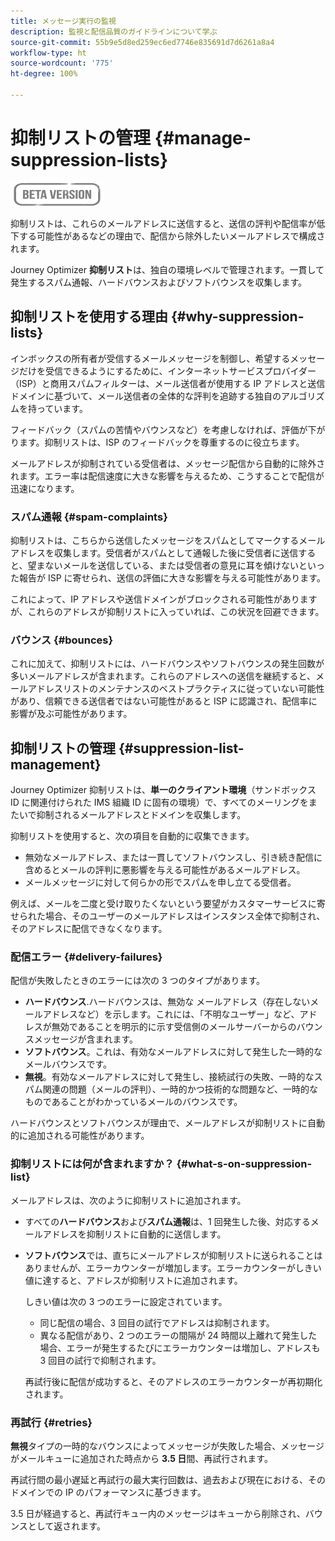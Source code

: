 ```yaml
---
title: メッセージ実行の監視
description: 監視と配信品質のガイドラインについて学ぶ
source-git-commit: 55b9e5d8ed259ec6ed7746e835691d7d6261a8a4
workflow-type: ht
source-wordcount: '775'
ht-degree: 100%

---
```


# 抑制リストの管理 {#manage-suppression-lists}

![](assets/do-not-localize/badge.png)

抑制リストは、これらのメールアドレスに送信すると、送信の評判や配信率が低下する可能性があるなどの理由で、配信から除外したいメールアドレスで構成されます。

Journey Optimizer **抑制リスト**&#x200B;は、独自の環境レベルで管理されます。一貫して発生するスパム通報、ハードバウンスおよびソフトバウンスを収集します。

## 抑制リストを使用する理由 {#why-suppression-lists}

インボックスの所有者が受信するメールメッセージを制御し、希望するメッセージだけを受信できるようにするために、インターネットサービスプロバイダー（ISP）と商用スパムフィルターは、メール送信者が使用する IP アドレスと送信ドメインに基づいて、メール送信者の全体的な評判を追跡する独自のアルゴリズムを持っています。

フィードバック（スパムの苦情やバウンスなど）を考慮しなければ、評価が下がります。抑制リストは、ISP のフィードバックを尊重するのに役立ちます。

メールアドレスが抑制されている受信者は、メッセージ配信から自動的に除外されます。エラー率は配信速度に大きな影響を与えるため、こうすることで配信が迅速になります。

### スパム通報 {#spam-complaints}

抑制リストは、こちらから送信したメッセージをスパムとしてマークするメールアドレスを収集します。受信者がスパムとして通報した後に受信者に送信すると、望まないメールを送信している、または受信者の意見に耳を傾けないといった報告が ISP に寄せられ、送信の評価に大きな影響を与える可能性があります。

これによって、IP アドレスや送信ドメインがブロックされる可能性がありますが、これらのアドレスが抑制リストに入っていれば、この状況を回避できます。

### バウンス {#bounces}

これに加えて、抑制リストには、ハードバウンスやソフトバウンスの発生回数が多いメールアドレスが含まれます。これらのアドレスへの送信を継続すると、メールアドレスリストのメンテナンスのベストプラクティスに従っていない可能性があり、信頼できる送信者ではない可能性があると ISP に認識され、配信率に影響が及ぶ可能性があります。

## 抑制リストの管理 {#suppression-list-management}

Journey Optimizer 抑制リストは、**単一のクライアント環境**（サンドボックス ID に関連付けられた IMS 組織 ID に固有の環境）で、すべてのメーリングをまたいで抑制されるメールアドレスとドメインを収集します。

抑制リストを使用すると、次の項目を自動的に収集できます。
* 無効なメールアドレス、または一貫してソフトバウンスし、引き続き配信に含めるとメールの評判に悪影響を与える可能性があるメールアドレス。
* メールメッセージに対して何らかの形でスパムを申し立てる受信者。

例えば、メールを二度と受け取りたくないという要望がカスタマーサービスに寄せられた場合、そのユーザーのメールアドレスはインスタンス全体で抑制され、そのアドレスに配信できなくなります。

<!--For each address, the basic reason for suppression (soft bounces, a hard bounce or a spam complaint) will be shown in the Suppression list.-->

### 配信エラー {#delivery-failures}

<!--Once a message is sent, the message logs allow you to view the delivery status for each recipient and the associated failure type and reason. [Learn more about monitoring message execution](monitoring.md). NO ACCESS TO LOGS YET-->

配信が失敗したときのエラーには次の 3 つのタイプがあります。

* **ハードバウンス**.ハードバウンスは、無効な メールアドレス（存在しないメールアドレスなど）を示します。これには、「不明なユーザー」など、アドレスが無効であることを明示的に示す受信側のメールサーバーからのバウンスメッセージが含まれます。
* **ソフトバウンス**。これは、有効なメールアドレスに対して発生した一時的なメールバウンスです。
* **無視**。有効なメールアドレスに対して発生し、接続試行の失敗、一時的なスパム関連の問題（メールの評判）、一時的かつ技術的な問題など、一時的なものであることがわかっているメールのバウンスです。

ハードバウンスとソフトバウンスが理由で、メールアドレスが抑制リストに自動的に追加される可能性があります。

### 抑制リストには何が含まれますか？ {#what-s-on-suppression-list}

メールアドレスは、次のように抑制リストに追加されます。

* すべての&#x200B;**ハードバウンス**&#x200B;および&#x200B;**スパム通報**&#x200B;は、1 回発生した後、対応するメールアドレスを抑制リストに自動的に送信します。

* **ソフトバウンス**&#x200B;では、直ちにメールアドレスが抑制リストに送られることはありませんが、エラーカウンターが増加します。エラーカウンターがしきい値に達すると、アドレスが抑制リストに追加されます。

   しきい値は次の 3 つのエラーに設定されています。
   * 同じ配信の場合、3 回目の試行でアドレスは抑制されます。
   * 異なる配信があり、2 つのエラーの間隔が 24 時間以上離れて発生した場合、エラーが発生するたびにエラーカウンターは増加し、アドレスも 3 回目の試行で抑制されます。

   再試行後に配信が成功すると、そのアドレスのエラーカウンターが再初期化されます。

### 再試行 {#retries}

**無視**&#x200B;タイプの一時的なバウンスによってメッセージが失敗した場合、メッセージがメールキューに追加された時点から **3.5 日**&#x200B;間、再試行されます。

再試行間の最小遅延と再試行の最大実行回数は、<!--managed by the Enhanced MTA,-->過去および現在における、そのドメインでの IP のパフォーマンスに基づきます。

3.5 日が経過すると、再試行キュー内のメッセージはキューから削除され、バウンスとして返されます。
